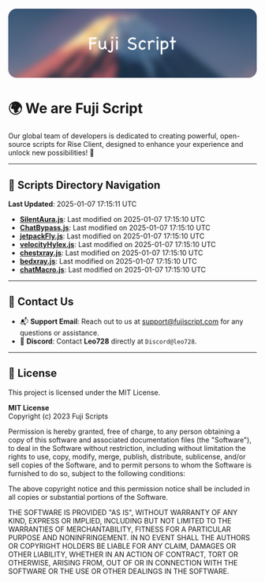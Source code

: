 ![Banner](.github/b.webp)

# 🌍 **We are Fuji Script**

Our global team of developers is dedicated to creating powerful, open-source scripts for Rise Client, designed to enhance your experience and unlock new possibilities! 🌟

---
<!-- SCRIPTS_NAVIGATION_START -->
## 📂 **Scripts Directory Navigation**

**Last Updated**: 2025-01-07 17:15:11 UTC

- **[SilentAura.js](scripts/SilentAura.js)**: Last modified on 2025-01-07 17:15:10 UTC
- **[ChatBypass.js](scripts/ChatBypass.js)**: Last modified on 2025-01-07 17:15:10 UTC
- **[jetpackFly.js](scripts/jetpackFly.js)**: Last modified on 2025-01-07 17:15:10 UTC
- **[velocityHylex.js](scripts/velocityHylex.js)**: Last modified on 2025-01-07 17:15:10 UTC
- **[chestxray.js](scripts/chestxray.js)**: Last modified on 2025-01-07 17:15:10 UTC
- **[bedxray.js](scripts/bedxray.js)**: Last modified on 2025-01-07 17:15:10 UTC
- **[chatMacro.js](scripts/chatMacro.js)**: Last modified on 2025-01-07 17:15:10 UTC

<!-- SCRIPTS_NAVIGATION_END -->

---

## 💬 **Contact Us**  
- 📬 **Support Email**: Reach out to us at [support@fujiscript.com](mailto:support@fujiscript.com) for any questions or assistance.  
- 💬 **Discord**: Contact **Leo728** directly at `Discord@leo728`.

---

## 📜 **License**

This project is licensed under the MIT License.  

**MIT License**  
Copyright (c) 2023 Fuji Scripts  

Permission is hereby granted, free of charge, to any person obtaining a copy of this software and associated documentation files (the "Software"), to deal in the Software without restriction, including without limitation the rights to use, copy, modify, merge, publish, distribute, sublicense, and/or sell copies of the Software, and to permit persons to whom the Software is furnished to do so, subject to the following conditions:  

The above copyright notice and this permission notice shall be included in all copies or substantial portions of the Software.  

THE SOFTWARE IS PROVIDED "AS IS", WITHOUT WARRANTY OF ANY KIND, EXPRESS OR IMPLIED, INCLUDING BUT NOT LIMITED TO THE WARRANTIES OF MERCHANTABILITY, FITNESS FOR A PARTICULAR PURPOSE AND NONINFRINGEMENT. IN NO EVENT SHALL THE AUTHORS OR COPYRIGHT HOLDERS BE LIABLE FOR ANY CLAIM, DAMAGES OR OTHER LIABILITY, WHETHER IN AN ACTION OF CONTRACT, TORT OR OTHERWISE, ARISING FROM, OUT OF OR IN CONNECTION WITH THE SOFTWARE OR THE USE OR OTHER DEALINGS IN THE SOFTWARE.  
